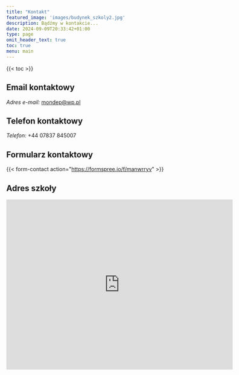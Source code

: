 ```yaml
---
title: "Kontakt"
featured_image: 'images/budynek_szkoly2.jpg'
description: Bądźmy w kontakcie...
date: 2024-09-09T20:33:42+01:00
type: page
omit_header_text: true
toc: true
menu: main
---
```


{{< toc >}}

## Email kontaktowy

*Adres e-mail:* [mondep@wp.pl](mailto:mondep@wp.pl)

## Telefon kontaktowy

*Telefon:* +44 07837 845007

## Formularz kontaktowy

{{< form-contact action="https://formspree.io/f/manwrryv"  >}}

## Adres szkoły

<iframe src="https://www.google.com/maps/embed?pb=!1m14!1m8!1m3!1d9424.850777942613!2d-2.2204163!3d53.8034989!3m2!1i1024!2i768!4f13.1!3m3!1m2!1s0x487b96cd4ca19379%3A0x3843b52c2b75e8ff!2sSir%20John%20Thursby%20Community%20College!5e0!3m2!1spl!2suk!4v1726247506278!5m2!1spl!2suk" width="600" height="450" style="border:0;" allowfullscreen="" loading="lazy" referrerpolicy="no-referrer-when-downgrade"></iframe>
